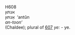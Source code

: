 <body>
  <p>H608<br>  אנתּוּן  <br> אַנתּּוּן  ‎  ‘antûn  <br><i>an-toon‘ </i><br>(Chaldee); plural of <a href="h0607.htm">607</a>  <i>ye: - </i>ye.<br></p>
 </body>